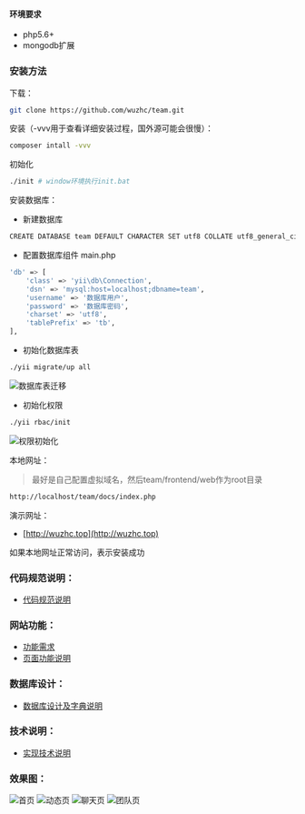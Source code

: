 #### 环境要求
- php5.6+
- mongodb扩展

### 安装方法
下载：
```bash
git clone https://github.com/wuzhc/team.git
```

安装（-vvv用于查看详细安装过程，国外源可能会很慢）：
```bash
composer intall -vvv
```

初始化
```bash
./init # window环境执行init.bat
```

安装数据库：
- 新建数据库
```bash
CREATE DATABASE team DEFAULT CHARACTER SET utf8 COLLATE utf8_general_ci
```
- 配置数据库组件 main.php
```bash
'db' => [
    'class' => 'yii\db\Connection',
    'dsn' => 'mysql:host=localhost;dbname=team',
    'username' => '数据库用户',
    'password' => '数据库密码',
    'charset' => 'utf8',
    'tablePrefix' => 'tb',
],
```
- 初始化数据库表
```bash
./yii migrate/up all                
```
![数据库表迁移](https://github.com/wuzhc/manage/blob/master/docs/images/dbInit.png)

- 初始化权限
```bash
./yii rbac/init 
```
![权限初始化](https://github.com/wuzhc/manage/blob/master/docs/images/rbacInit.png)

本地网址：
> 最好是自己配置虚拟域名，然后team/frontend/web作为root目录
```bash
http://localhost/team/docs/index.php
```

演示网址：  
- [http://wuzhc.top](http://wuzhc.top)

如果本地网址正常访问，表示安装成功

### 代码规范说明：
- [代码规范说明](https://github.com/wuzhc/team/blob/master/docs/%E5%91%BD%E5%90%8D%E8%A7%84%E8%8C%83%E8%AF%B4%E6%98%8E.md)

### 网站功能：
- [功能需求](https://github.com/wuzhc/manage/blob/master/docs/%E5%8A%9F%E8%83%BD%E9%9C%80%E6%B1%82.md)  
- [页面功能说明](https://github.com/wuzhc/manage/blob/master/docs/%E9%A1%B5%E9%9D%A2%E5%8A%9F%E8%83%BD%E8%AF%B4%E6%98%8E.md)  

### 数据库设计：
- [数据库设计及字典说明](https://github.com/wuzhc/manage/blob/master/docs/%E6%95%B0%E6%8D%AE%E5%BA%93%E8%AE%BE%E8%AE%A1%E5%8F%8A%E5%AD%97%E5%85%B8%E8%AF%B4%E6%98%8E.md)  

### 技术说明：
- [实现技术说明](https://github.com/wuzhc/manage/blob/master/docs/%E5%AE%9E%E7%8E%B0%E6%8A%80%E6%9C%AF%E8%AF%B4%E6%98%8E.md)  

### 效果图：  
![首页](https://github.com/wuzhc/manage/blob/master/docs/images/index.png)
![动态页](https://github.com/wuzhc/manage/blob/master/docs/images/dymanic.png)
![聊天页](https://github.com/wuzhc/manage/blob/master/docs/images/chat.png)
![团队页](https://github.com/wuzhc/manage/blob/master/docs/images/team.png)


